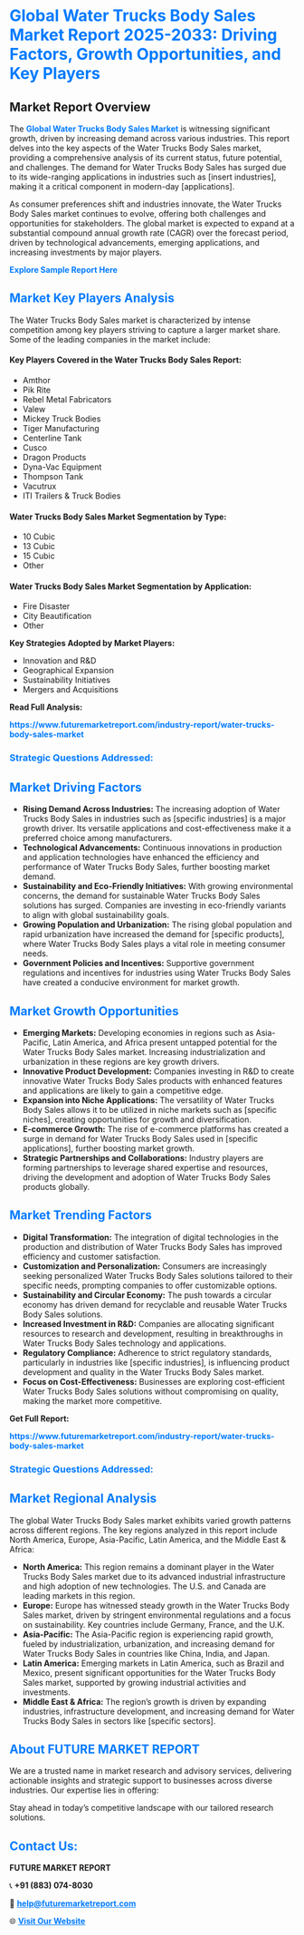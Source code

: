 <h1 style="color: #007BFF;">Global Water Trucks Body Sales Market Report 2025-2033: Driving Factors, Growth Opportunities, and Key Players</h1>

<section id="overview">
<h2>Market Report Overview</h2>
<p>The <a href="https://www.futuremarketreport.com/industry-report/water-trucks-body-sales-market" style="color: #007BFF; text-decoration: none;"><strong>Global Water Trucks Body Sales Market</strong></a> is witnessing significant growth, driven by increasing demand across various industries. This report delves into the key aspects of the Water Trucks Body Sales market, providing a comprehensive analysis of its current status, future potential, and challenges. The demand for Water Trucks Body Sales has surged due to its wide-ranging applications in industries such as [insert industries], making it a critical component in modern-day [applications].</p>
<p>As consumer preferences shift and industries innovate, the Water Trucks Body Sales market continues to evolve, offering both challenges and opportunities for stakeholders. The global market is expected to expand at a substantial compound annual growth rate (CAGR) over the forecast period, driven by technological advancements, emerging applications, and increasing investments by major players.</p>
</section>

<section id="overview">
<p><a href="https://www.futuremarketreport.com/request-sample/reportId=105324" style="color: #007BFF; text-decoration: none;"><strong>Explore Sample Report Here</strong></a></p>
</section>

<section id="key-players">
<h2 style="color: #007BFF;">Market Key Players Analysis</h2>
<p>The Water Trucks Body Sales market is characterized by intense competition among key players striving to capture a larger market share. Some of the leading companies in the market include:</p>
<h4>Key Players Covered in the Water Trucks Body Sales Report:</h4>
<ul><li>Amthor</li><li>Pik Rite</li><li>Rebel Metal Fabricators</li><li>Valew</li><li>Mickey Truck Bodies</li><li>Tiger Manufacturing</li><li>Centerline Tank</li><li>Cusco</li><li>Dragon Products</li><li>Dyna-Vac Equipment</li><li>Thompson Tank</li><li>Vacutrux</li><li>ITI Trailers &amp; Truck Bodies</li></ul>
<h4>Water Trucks Body Sales Market Segmentation by Type:</h4>
<ul><li>10 Cubic</li><li>13 Cubic</li><li>15 Cubic</li><li>Other</li></ul>

<h4>Water Trucks Body Sales Market Segmentation by Application:</h4>
<ul><li>Fire Disaster</li><li>City Beautification</li><li>Other</li></ul>
<p><strong>Key Strategies Adopted by Market Players:</strong></p>
<ul>
<li>Innovation and R&D</li>
<li>Geographical Expansion</li>
<li>Sustainability Initiatives</li>
<li>Mergers and Acquisitions</li>
</ul>
</section>

<section>
<p><strong>Read Full Analysis: </strong></p><a href="https://www.futuremarketreport.com/industry-report/water-trucks-body-sales-market" style="color: #007BFF; text-decoration: none;"><strong>https://www.futuremarketreport.com/industry-report/water-trucks-body-sales-market</strong></a>
<h3 style="color: #007BFF;">Strategic Questions Addressed:</h3>
</section>

<section id="driving-factors">
<h2 style="color: #007BFF;">Market Driving Factors</h2>
<ul>
<li><strong>Rising Demand Across Industries:</strong> The increasing adoption of Water Trucks Body Sales in industries such as [specific industries] is a major growth driver. Its versatile applications and cost-effectiveness make it a preferred choice among manufacturers.</li>
<li><strong>Technological Advancements:</strong> Continuous innovations in production and application technologies have enhanced the efficiency and performance of Water Trucks Body Sales, further boosting market demand.</li>
<li><strong>Sustainability and Eco-Friendly Initiatives:</strong> With growing environmental concerns, the demand for sustainable Water Trucks Body Sales solutions has surged. Companies are investing in eco-friendly variants to align with global sustainability goals.</li>
<li><strong>Growing Population and Urbanization:</strong> The rising global population and rapid urbanization have increased the demand for [specific products], where Water Trucks Body Sales plays a vital role in meeting consumer needs.</li>
<li><strong>Government Policies and Incentives:</strong> Supportive government regulations and incentives for industries using Water Trucks Body Sales have created a conducive environment for market growth.</li>
</ul>
</section>

<section id="growth-opportunities">
<h2 style="color: #007BFF;">Market Growth Opportunities</h2>
<ul>
<li><strong>Emerging Markets:</strong> Developing economies in regions such as Asia-Pacific, Latin America, and Africa present untapped potential for the Water Trucks Body Sales market. Increasing industrialization and urbanization in these regions are key growth drivers.</li>
<li><strong>Innovative Product Development:</strong> Companies investing in R&D to create innovative Water Trucks Body Sales products with enhanced features and applications are likely to gain a competitive edge.</li>
<li><strong>Expansion into Niche Applications:</strong> The versatility of Water Trucks Body Sales allows it to be utilized in niche markets such as [specific niches], creating opportunities for growth and diversification.</li>
<li><strong>E-commerce Growth:</strong> The rise of e-commerce platforms has created a surge in demand for Water Trucks Body Sales used in [specific applications], further boosting market growth.</li>
<li><strong>Strategic Partnerships and Collaborations:</strong> Industry players are forming partnerships to leverage shared expertise and resources, driving the development and adoption of Water Trucks Body Sales products globally.</li>
</ul>
</section>

<section id="trending-factors">
<h2 style="color: #007BFF;">Market Trending Factors</h2>
<ul>
<li><strong>Digital Transformation:</strong> The integration of digital technologies in the production and distribution of Water Trucks Body Sales has improved efficiency and customer satisfaction.</li>
<li><strong>Customization and Personalization:</strong> Consumers are increasingly seeking personalized Water Trucks Body Sales solutions tailored to their specific needs, prompting companies to offer customizable options.</li>
<li><strong>Sustainability and Circular Economy:</strong> The push towards a circular economy has driven demand for recyclable and reusable Water Trucks Body Sales solutions.</li>
<li><strong>Increased Investment in R&D:</strong> Companies are allocating significant resources to research and development, resulting in breakthroughs in Water Trucks Body Sales technology and applications.</li>
<li><strong>Regulatory Compliance:</strong> Adherence to strict regulatory standards, particularly in industries like [specific industries], is influencing product development and quality in the Water Trucks Body Sales market.</li>
<li><strong>Focus on Cost-Effectiveness:</strong> Businesses are exploring cost-efficient Water Trucks Body Sales solutions without compromising on quality, making the market more competitive.</li>
</ul>
</section>

<section>
<p><strong>Get Full Report: </strong></p><a href="https://www.futuremarketreport.com/industry-report/water-trucks-body-sales-market" style="color: #007BFF; text-decoration: none;"><strong>https://www.futuremarketreport.com/industry-report/water-trucks-body-sales-market</strong></a>
<h3 style="color: #007BFF;">Strategic Questions Addressed:</h3>
</section>


<section id="regional-analysis">
<h2 style="color: #007BFF;">Market Regional Analysis</h2>
<p>The global Water Trucks Body Sales market exhibits varied growth patterns across different regions. The key regions analyzed in this report include North America, Europe, Asia-Pacific, Latin America, and the Middle East & Africa:</p>
<ul>
<li><strong>North America:</strong> This region remains a dominant player in the Water Trucks Body Sales market due to its advanced industrial infrastructure and high adoption of new technologies. The U.S. and Canada are leading markets in this region.</li>
<li><strong>Europe:</strong> Europe has witnessed steady growth in the Water Trucks Body Sales market, driven by stringent environmental regulations and a focus on sustainability. Key countries include Germany, France, and the U.K.</li>
<li><strong>Asia-Pacific:</strong> The Asia-Pacific region is experiencing rapid growth, fueled by industrialization, urbanization, and increasing demand for Water Trucks Body Sales in countries like China, India, and Japan.</li>
<li><strong>Latin America:</strong> Emerging markets in Latin America, such as Brazil and Mexico, present significant opportunities for the Water Trucks Body Sales market, supported by growing industrial activities and investments.</li>
<li><strong>Middle East & Africa:</strong> The region’s growth is driven by expanding industries, infrastructure development, and increasing demand for Water Trucks Body Sales in sectors like [specific sectors].</li>
</ul>
</section>

<footer>
<h2 style="color: #007BFF;">About FUTURE MARKET REPORT</h2>
<p>We are a trusted name in market research and advisory services, delivering actionable insights and strategic support to businesses across diverse industries. Our expertise lies in offering:</p>

<p>Stay ahead in today’s competitive landscape with our tailored research solutions.</p>

<h2 style="color: #007BFF;">Contact Us:</h2>
<p><strong>FUTURE MARKET REPORT</strong></p>
<p>📞 <strong>+91 (883) 074-8030</strong></p>
<p>📧 <strong><a href="mailto:help@futuremarketreport.com" style="color: #007BFF;">help@futuremarketreport.com</a></strong></p>
<p>🌐 <strong><a href="https://www.futuremarketreport.com/" style="color: #007BFF;">Visit Our Website</a></strong></p>
</footer>